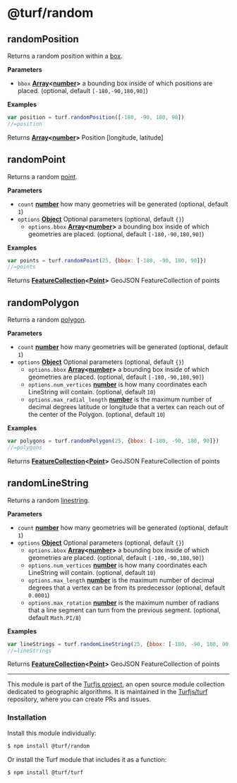 # @turf/random

<!-- Generated by documentation.js. Update this documentation by updating the source code. -->

## randomPosition

Returns a random position within a [box](bounding).

**Parameters**

-   `bbox` **[Array](https://developer.mozilla.org/en-US/docs/Web/JavaScript/Reference/Global_Objects/Array)&lt;[number](https://developer.mozilla.org/en-US/docs/Web/JavaScript/Reference/Global_Objects/Number)>** a bounding box inside of which positions are placed. (optional, default `[-180,-90,180,90]`)

**Examples**

```javascript
var position = turf.randomPosition([-180, -90, 180, 90])
//=position
```

Returns **[Array](https://developer.mozilla.org/en-US/docs/Web/JavaScript/Reference/Global_Objects/Array)&lt;[number](https://developer.mozilla.org/en-US/docs/Web/JavaScript/Reference/Global_Objects/Number)>** Position [longitude, latitude]

## randomPoint

Returns a random [point](point).

**Parameters**

-   `count` **[number](https://developer.mozilla.org/en-US/docs/Web/JavaScript/Reference/Global_Objects/Number)** how many geometries will be generated (optional, default `1`)
-   `options` **[Object](https://developer.mozilla.org/en-US/docs/Web/JavaScript/Reference/Global_Objects/Object)** Optional parameters (optional, default `{}`)
    -   `options.bbox` **[Array](https://developer.mozilla.org/en-US/docs/Web/JavaScript/Reference/Global_Objects/Array)&lt;[number](https://developer.mozilla.org/en-US/docs/Web/JavaScript/Reference/Global_Objects/Number)>** a bounding box inside of which geometries are placed. (optional, default `[-180,-90,180,90]`)

**Examples**

```javascript
var points = turf.randomPoint(25, {bbox: [-180, -90, 180, 90]})
//=points
```

Returns **[FeatureCollection](https://tools.ietf.org/html/rfc7946#section-3.3)&lt;[Point](https://tools.ietf.org/html/rfc7946#section-3.1.2)>** GeoJSON FeatureCollection of points

## randomPolygon

Returns a random [polygon](polygon).

**Parameters**

-   `count` **[number](https://developer.mozilla.org/en-US/docs/Web/JavaScript/Reference/Global_Objects/Number)** how many geometries will be generated (optional, default `1`)
-   `options` **[Object](https://developer.mozilla.org/en-US/docs/Web/JavaScript/Reference/Global_Objects/Object)** Optional parameters (optional, default `{}`)
    -   `options.bbox` **[Array](https://developer.mozilla.org/en-US/docs/Web/JavaScript/Reference/Global_Objects/Array)&lt;[number](https://developer.mozilla.org/en-US/docs/Web/JavaScript/Reference/Global_Objects/Number)>** a bounding box inside of which geometries are placed. (optional, default `[-180,-90,180,90]`)
    -   `options.num_vertices` **[number](https://developer.mozilla.org/en-US/docs/Web/JavaScript/Reference/Global_Objects/Number)** is how many coordinates each LineString will contain. (optional, default `10`)
    -   `options.max_radial_length` **[number](https://developer.mozilla.org/en-US/docs/Web/JavaScript/Reference/Global_Objects/Number)** is the maximum number of decimal degrees latitude or longitude that a vertex can reach out of the center of the Polygon. (optional, default `10`)

**Examples**

```javascript
var polygons = turf.randomPolygon(25, {bbox: [-180, -90, 180, 90]})
//=polygons
```

Returns **[FeatureCollection](https://tools.ietf.org/html/rfc7946#section-3.3)&lt;[Point](https://tools.ietf.org/html/rfc7946#section-3.1.2)>** GeoJSON FeatureCollection of points

## randomLineString

Returns a random [linestring](linestring).

**Parameters**

-   `count` **[number](https://developer.mozilla.org/en-US/docs/Web/JavaScript/Reference/Global_Objects/Number)** how many geometries will be generated (optional, default `1`)
-   `options` **[Object](https://developer.mozilla.org/en-US/docs/Web/JavaScript/Reference/Global_Objects/Object)** Optional parameters (optional, default `{}`)
    -   `options.bbox` **[Array](https://developer.mozilla.org/en-US/docs/Web/JavaScript/Reference/Global_Objects/Array)&lt;[number](https://developer.mozilla.org/en-US/docs/Web/JavaScript/Reference/Global_Objects/Number)>** a bounding box inside of which geometries are placed. (optional, default `[-180,-90,180,90]`)
    -   `options.num_vertices` **[number](https://developer.mozilla.org/en-US/docs/Web/JavaScript/Reference/Global_Objects/Number)** is how many coordinates each LineString will contain. (optional, default `10`)
    -   `options.max_length` **[number](https://developer.mozilla.org/en-US/docs/Web/JavaScript/Reference/Global_Objects/Number)** is the maximum number of decimal degrees that a vertex can be from its predecessor (optional, default `0.0001`)
    -   `options.max_rotation` **[number](https://developer.mozilla.org/en-US/docs/Web/JavaScript/Reference/Global_Objects/Number)** is the maximum number of radians that a line segment can turn from the previous segment. (optional, default `Math.PI/8`)

**Examples**

```javascript
var lineStrings = turf.randomLineString(25, {bbox: [-180, -90, 180, 90]})
//=lineStrings
```

Returns **[FeatureCollection](https://tools.ietf.org/html/rfc7946#section-3.3)&lt;[Point](https://tools.ietf.org/html/rfc7946#section-3.1.2)>** GeoJSON FeatureCollection of points

<!-- This file is automatically generated. Please don't edit it directly:
if you find an error, edit the source file (likely index.js), and re-run
./scripts/generate-readmes in the turf project. -->

---

This module is part of the [Turfjs project](http://turfjs.org/), an open source
module collection dedicated to geographic algorithms. It is maintained in the
[Turfjs/turf](https://github.com/Turfjs/turf) repository, where you can create
PRs and issues.

### Installation

Install this module individually:

```sh
$ npm install @turf/random
```

Or install the Turf module that includes it as a function:

```sh
$ npm install @turf/turf
```
